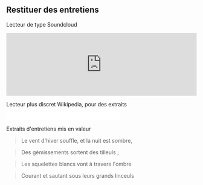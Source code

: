 ## Restituer des entretiens

Lecteur de type Soundcloud

<iframe width="100%" height="166" scrolling="no" frameborder="no" src="https://w.soundcloud.com/player/?url=https%3A//api.soundcloud.com/tracks/112395490&amp;color=ff5500&amp;auto_play=false&amp;hide_related=false&amp;show_comments=true&amp;show_user=true&amp;show_reposts=false"></iframe>

Lecteur plus discret Wikipedia, pour des extraits

<iframe src="//commons.wikimedia.org/wiki/File:Saint-Saens,_Camille_-_Danse_macabre_Opus_40_-_Computer_generated,_transcribed_by_MacLeod.ogg?embedplayer=yes" width="300" height="20" frameborder="0" webkitAllowFullScreen mozallowfullscreen allowFullScreen></iframe>

Extraits d'entretiens mis en valeur

> Le vent d'hiver souffle, et la nuit est sombre, 

> Des gémissements sortent des tilleuls ; 

> Les squelettes blancs vont à travers l'ombre 

> Courant et sautant sous leurs grands linceuls 



